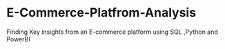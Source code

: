 # E-Commerce-Platfrom-Analysis
Finding Key insights from an E-commerce platform using SQL ,Python and PowerBI
